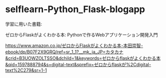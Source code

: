 # selflearn-Python_Flask-blogapp
学習に用いた書籍:

ゼロからFlaskがよくわかる本: Pythonで作るWebアプリケーション開発入門

https://www.amazon.co.jp/ゼロからFlaskがよくわかる本-本田崇智-ebook/dp/B07F2X9GRQ/ref=sr_1_1?__mk_ja_JP=カタカナ&crid=B3UOWZOLTSSO&dchild=1&keywords=ゼロからflaskがよくわかる本&qid=1597888794&s=digital-text&sprefix=ゼロからflaskが%2Cdigital-text%2C279&sr=1-1
